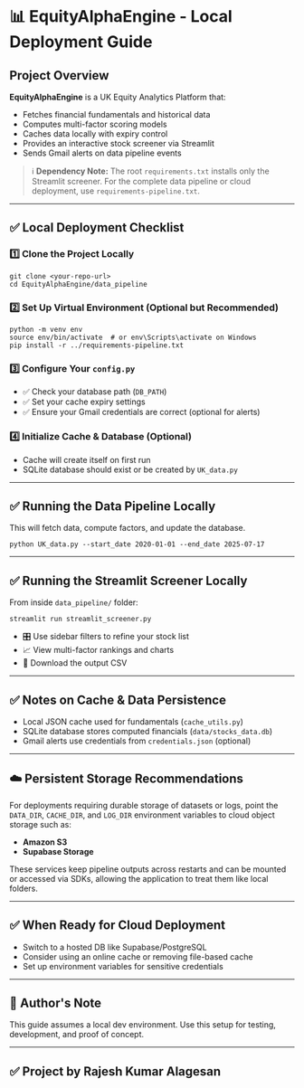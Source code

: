 
# 📊 EquityAlphaEngine - Local Deployment Guide

## Project Overview

**EquityAlphaEngine** is a UK Equity Analytics Platform that:
- Fetches financial fundamentals and historical data
- Computes multi-factor scoring models
- Caches data locally with expiry control
- Provides an interactive stock screener via Streamlit
- Sends Gmail alerts on data pipeline events

> ℹ️ **Dependency Note:**
> The root `requirements.txt` installs only the Streamlit screener.
> For the complete data pipeline or cloud deployment, use
> `requirements-pipeline.txt`.

---

## ✅ Local Deployment Checklist

### 1️⃣ Clone the Project Locally
```
git clone <your-repo-url>
cd EquityAlphaEngine/data_pipeline
```

### 2️⃣ Set Up Virtual Environment (Optional but Recommended)
```
python -m venv env
source env/bin/activate  # or env\Scripts\activate on Windows
pip install -r ../requirements-pipeline.txt
```

### 3️⃣ Configure Your `config.py`
- ✅ Check your database path (`DB_PATH`)
- ✅ Set your cache expiry settings
- ✅ Ensure your Gmail credentials are correct (optional for alerts)

### 4️⃣ Initialize Cache & Database (Optional)
- Cache will create itself on first run
- SQLite database should exist or be created by `UK_data.py`

---

## ✅ Running the Data Pipeline Locally
This will fetch data, compute factors, and update the database.
```
python UK_data.py --start_date 2020-01-01 --end_date 2025-07-17
```

---

## ✅ Running the Streamlit Screener Locally
From inside `data_pipeline/` folder:
```
streamlit run streamlit_screener.py
```

- 🎛️ Use sidebar filters to refine your stock list
- 📈 View multi-factor rankings and charts
- 💾 Download the output CSV

---

## ✅ Notes on Cache & Data Persistence
- Local JSON cache used for fundamentals (`cache_utils.py`)
- SQLite database stores computed financials (`data/stocks_data.db`)
- Gmail alerts use credentials from `credentials.json` (optional)

---

## ☁️ Persistent Storage Recommendations
For deployments requiring durable storage of datasets or logs, point the
`DATA_DIR`, `CACHE_DIR`, and `LOG_DIR` environment variables to cloud object
storage such as:

- **Amazon S3**
- **Supabase Storage**

These services keep pipeline outputs across restarts and can be mounted or
accessed via SDKs, allowing the application to treat them like local folders.

---

## ✅ When Ready for Cloud Deployment
- Switch to a hosted DB like Supabase/PostgreSQL
- Consider using an online cache or removing file-based cache
- Set up environment variables for sensitive credentials

---

## 📝 Author's Note
This guide assumes a local dev environment.
Use this setup for testing, development, and proof of concept.

---

## ✅ Project by Rajesh Kumar Alagesan
